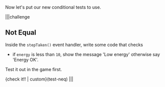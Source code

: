 Now let's put our new conditional tests to use. 

|||challenge
## Not Equal
Inside the `stepTaken()` event handler, write some code that checks

- if `energy` is less than `10`, show the message 'Low energy' otherwise say 'Energy OK'.

Test it out in the game first.

{check it!! | custom}(test-neq)
|||


